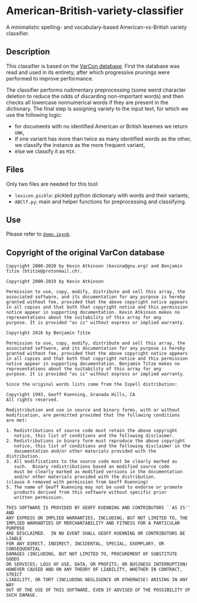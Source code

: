 # American-British-variety-classifier

A minimalistic spelling- and vocabulary-based American-vs-British variety classifier.

## Description

This classifier is based on the [VarCon database](http://wordlist.aspell.net/varcon/). First the database was read and used in its entirety, after which progressive prunings were performed to improve performance.

The classifier performs rudimentary preprocessing (some weird character deletion to reduce the odds of discarding non-important words) and then checks all lowercase nonnumerical words if they are present in the dictionary. The final step is assigning variety to the input text, for which we use the following logic:
* for documents with no identified American or British lexemes we return `UNK`, 
* if one variant has more than twice as many identified words as the other, we classify the instance as the more frequent variant,
* else we classify it as `MIX`.


## Files

Only two files are needed for this tool:
* `lexicon.pickle`: pickled python dictionary with words and their variants,
* `ABClf.py`: main and helper functions for preprocessing and classifying.

## Use

Please refer to [`demo.ipynb`](demo.ipynb).

## Copyright of the original VarCon database

```
Copyright 2000-2020 by Kevin Atkinson (kevina@gnu.org) and Benjamin
Titze (btitze@protonmail.ch).

Copyright 2000-2019 by Kevin Atkinson

Permission to use, copy, modify, distribute and sell this array, the
associated software, and its documentation for any purpose is hereby
granted without fee, provided that the above copyright notice appears
in all copies and that both that copyright notice and this permission
notice appear in supporting documentation. Kevin Atkinson makes no
representations about the suitability of this array for any
purpose. It is provided "as is" without express or implied warranty.

Copyright 2016 by Benjamin Titze

Permission to use, copy, modify, distribute and sell this array, the
associated software, and its documentation for any purpose is hereby
granted without fee, provided that the above copyright notice appears
in all copies and that both that copyright notice and this permission
notice appear in supporting documentation. Benjamin Titze makes no
representations about the suitability of this array for any
purpose. It is provided "as is" without express or implied warranty.

Since the original words lists come from the Ispell distribution:

Copyright 1993, Geoff Kuenning, Granada Hills, CA
All rights reserved.

Redistribution and use in source and binary forms, with or without
modification, are permitted provided that the following conditions
are met:

1. Redistributions of source code must retain the above copyright
   notice, this list of conditions and the following disclaimer.
2. Redistributions in binary form must reproduce the above copyright
   notice, this list of conditions and the following disclaimer in the
   documentation and/or other materials provided with the distribution.
3. All modifications to the source code must be clearly marked as
   such.  Binary redistributions based on modified source code
   must be clearly marked as modified versions in the documentation
   and/or other materials provided with the distribution.
(clause 4 removed with permission from Geoff Kuenning)
5. The name of Geoff Kuenning may not be used to endorse or promote
   products derived from this software without specific prior
   written permission.

THIS SOFTWARE IS PROVIDED BY GEOFF KUENNING AND CONTRIBUTORS ``AS IS'' AND
ANY EXPRESS OR IMPLIED WARRANTIES, INCLUDING, BUT NOT LIMITED TO, THE
IMPLIED WARRANTIES OF MERCHANTABILITY AND FITNESS FOR A PARTICULAR PURPOSE
ARE DISCLAIMED.  IN NO EVENT SHALL GEOFF KUENNING OR CONTRIBUTORS BE LIABLE
FOR ANY DIRECT, INDIRECT, INCIDENTAL, SPECIAL, EXEMPLARY, OR CONSEQUENTIAL
DAMAGES (INCLUDING, BUT NOT LIMITED TO, PROCUREMENT OF SUBSTITUTE GOODS
OR SERVICES; LOSS OF USE, DATA, OR PROFITS; OR BUSINESS INTERRUPTION)
HOWEVER CAUSED AND ON ANY THEORY OF LIABILITY, WHETHER IN CONTRACT, STRICT
LIABILITY, OR TORT (INCLUDING NEGLIGENCE OR OTHERWISE) ARISING IN ANY WAY
OUT OF THE USE OF THIS SOFTWARE, EVEN IF ADVISED OF THE POSSIBILITY OF
SUCH DAMAGE.

```